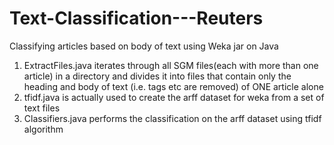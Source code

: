 # Text-Classification---Reuters
Classifying articles based on body of text using Weka jar on Java
1) ExtractFiles.java iterates through all SGM files(each with more than one article) in a directory and divides it into files that contain only the heading and body of text (i.e. tags etc are removed) of ONE article alone
2) tfidf.java is actually used to create the arff dataset for weka from a set of text files
3) Classifiers.java performs the classification on the arff dataset using tfidf algorithm
